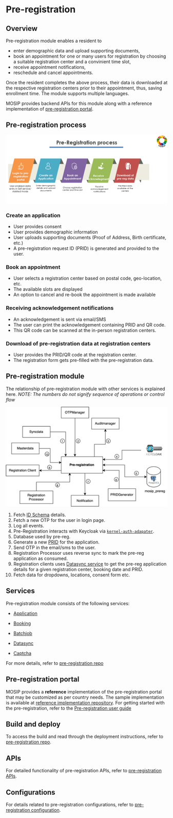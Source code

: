 # Pre-registration 

## Overview
Pre-registration module enables a resident to 
* enter demographic data and upload supporting documents,
* book an appointment for one or many users for registration by choosing a suitable registration center and a convinient time slot,
* receive appointment notifications,
* reschedule and cancel appointments.

Once the resident completes the above process, their data is downloaded at the respective registration centers prior to their appointment, thus, saving enrollment time. The  module supports multiple languages. 

MOSIP provides backend APIs for this module along with a reference implementation of [pre-registration portal](#pre-registration-portal).

## Pre-registration process

![](_images/pre-reg-process.png)

### Create an application
* User provides consent
* User provides demographic information
* User uploads supporting documents (Proof of Address, Birth certificate, etc.)
* A pre-registration request ID (PRID) is generated and provided to the user.

### Book an appointment
* User selects a registration center based on postal code, geo-location, etc.
* The available slots are displayed
* An option to cancel and re-book the appointment is made available

### Receiving acknowledgement notifications
* An acknowledgement is sent via email/SMS 
* The user can print the acknowledgement containing PRID and QR code. 
* This QR code can be scanned at the in-person registration centers.

### Download of pre-registration data at registration centers
* User provides the PRID/QR code at the registration center.
* The registration form gets pre-filled with the pre-registration data.

## Pre-registration module
The relationship of pre-registration module  with other services is explained here.  _NOTE: The numbers do not signify sequence of operations or control flow_

![](_images/pre-reg-entity.png)

1. Fetch [ID Schema](id-schema) details.
2. Fetch a new OTP for the user in login page.
3. Log all events.
4. Pre-Registration interacts with Keycloak via [`kernel-auth-adapater`](https://github.com/mosip/mosip-openid-bridge/tree/1.2.0-rc2).
5. Database used by pre-reg.
6. Generate a new [PRID](identifiers.md#prid) for the application.
7. Send OTP in the email/sms to the user.
8. Registration Processor uses reverse sync to mark the pre-reg application as consumed.
9. Registration clients uses [Datasync service](https://github.com/mosip/pre-registration/tree/1.2.0-rc2/pre-registration/pre-registration-datasync-service) to get the pre-reg application details for a given registration center, booking date and PRID.
10. Fetch data for dropdowns, locations, consent form etc.

## Services

Pre-registration module consists of the following services:
* [Application](https://github.com/mosip/pre-registration/tree/1.2.0-rc2/pre-registration/pre-registration-application-service)
* [Booking](https://github.com/mosip/mosip-ref-impl/tree/1.2.0-rc2/pre-registration-booking-service)
* [Batchjob](https://github.com/mosip/pre-registration/tree/1.2.0-rc2/pre-registration/pre-registration-batchjob)

* [Datasync](https://github.com/mosip/pre-registration/tree/1.2.0-rc2/pre-registration/pre-registration-datasync-service)
* [Captcha](https://github.com/mosip/pre-registration/tree/1.2.0-rc2/pre-registration/pre-registration-captcha-service)

For more details, refer to [pre-registration repo](https://github.com/pjoshi751/pre-registration/tree/develop)

## Pre-registration portal
MOSIP provides a **reference** implementation of the pre-registration portal that may be customized as per country needs. The sample implementation is available at [reference implementation repository](https://github.com/mosip/mosip-ref-impl).
For getting started with the pre-registration, refer to the [Pre-registration user guide](pre-registration-user-guide.md) 

## Build and deploy
To access the build and read through the deployment instructions, refer to [pre-registration repo](https://github.com/pjoshi751/pre-registration/tree/develop).

## APIs
For detailed functionality of pre-registration APIs, refer to [pre-registration APIs](../../../api-reference/Pre-Registration-APIs.md).

## Configurations
For details related to pre-registration configurations, refer to [pre-registration configuration](https://github.com/pjoshi751/pre-registration/blob/develop/docs/configuration.md).
